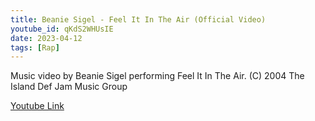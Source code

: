 ```yaml
---
title: Beanie Sigel - Feel It In The Air (Official Video)
youtube_id: qKdS2WHUsIE
date: 2023-04-12
tags: [Rap]
---
```

Music video by Beanie Sigel performing Feel It In The Air. (C) 2004 The Island Def Jam Music Group  

[Youtube Link](https://www.youtube.com/watch?v=qKdS2WHUsIE)  
